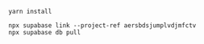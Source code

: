 ```
yarn install
```

```
npx supabase link --project-ref aersbdsjumplvdjmfctv
npx supabase db pull
```
